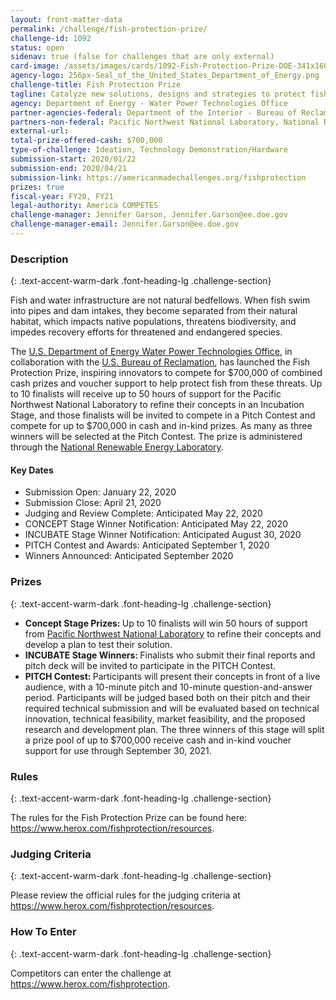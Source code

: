 ```yaml
---
layout: front-matter-data
permalink: /challenge/fish-protection-prize/
challenge-id: 1092
status: open
sidenav: true (false for challenges that are only external)
card-image: /assets/images/cards/1092-Fish-Protection-Prize-DOE-341x160.jpg
agency-logo: 256px-Seal_of_the_United_States_Department_of_Energy.png
challenge-title: Fish Protection Prize
tagline: Catalyze new solutions, designs and strategies to protect fish from water infrastructure, such as water diversions, pipes and hydropower dam intakes.
agency: Department of Energy - Water Power Technologies Office
partner-agencies-federal: Department of the Interior - Bureau of Reclamation
partners-non-federal: Pacific Northwest National Laboratory, National Renewable Energy Laboratory
external-url:
total-prize-offered-cash: $700,000
type-of-challenge: Ideation, Technology Demonstration/Hardware
submission-start: 2020/01/22
submission-end: 2020/04/21
submission-link: https://americanmadechallenges.org/fishprotection
prizes: true
fiscal-year: FY20, FY21
legal-authority: America COMPETES
challenge-manager: Jennifer Garson, Jennifer.Garson@ee.doe.gov
challenge-manager-email: Jennifer.Garson@ee.doe.gov
---
```




<!-- Description start -->
### Description
{: .text-accent-warm-dark .font-heading-lg .challenge-section}

<p>Fish and water infrastructure are not natural bedfellows. When fish swim into pipes and dam intakes, they become separated from their natural habitat, which impacts native populations, threatens biodiversity, and impedes recovery efforts for threatened and endangered species. </p>
<p>The <a href="https://www.energy.gov/eere/water/water-power-technologies-office" target="_blank" rel="noopener">U.S. Department of Energy Water Power Technologies Office</a>, in collaboration with the <a href="https://www.usbr.gov/" target="_blank" rel="noopener">U.S. Bureau of Reclamation</a>, has launched the Fish Protection Prize, inspiring innovators to compete for $700,000 of combined cash prizes and voucher support to help protect fish from these threats. Up to 10 finalists will receive up to 50 hours of support for the Pacific Northwest National Laboratory to refine their concepts in an Incubation Stage, and those finalists will be invited to compete in a Pitch Contest and compete for up to $700,000 in cash and in-kind prizes. As many as three winners will be selected at the Pitch Contest. The prize is administered through the <a href="https://www.pnnl.gov/" target="_blank" rel="noopener">National Renewable Energy Laboratory</a>.</p>
<h4>Key Dates</h4>
<ul>
<li>Submission Open: January 22, 2020</li>
<li>Submission Close: April 21, 2020</li>
<li>Judging and Review Complete: Anticipated May 22, 2020</li> 
<li>CONCEPT Stage Winner Notification: Anticipated May 22, 2020</li>
<li>INCUBATE Stage Winner Notification: Anticipated August 30, 2020</li>
<li>PITCH Contest and Awards: Anticipated September 1, 2020</li>
<li>Winners Announced: Anticipated September 2020</li>
</ul>

<!-- Prizes start -->
### Prizes
{: .text-accent-warm-dark .font-heading-lg .challenge-section}

<ul>
<li><strong>Concept Stage Prizes: </strong>Up to 10 finalists will win 50 hours of support from <a href="https://www.pnnl.gov/" target="_blank" rel="noopener">Pacific Northwest National Laboratory</a> to refine their concepts and develop a plan to test their solution.</li>
<li><strong>INCUBATE Stage Winners: </strong>Finalists who submit their final reports and pitch deck will be invited to participate in the PITCH Contest.</li>  
<li><strong>PITCH Contest: </strong>Participants will present their concepts in front of a live audience, with a 10-minute pitch and 10-minute question-and-answer period. Participants will be judged based both on their pitch and their required technical submission and will be evaluated based on technical innovation, technical feasibility, market feasibility, and the proposed research and development plan. The three winners of this stage will split a prize pool of up to $700,000 receive cash and in-kind voucher support for use through September 30, 2021.</li> 
  </ul>

<!-- Rules start -->
### Rules 
{: .text-accent-warm-dark .font-heading-lg .challenge-section}

<p>The rules for the Fish Protection Prize can be found here: <a href="https://www.herox.com/fishprotection/resource" target="_blank" rel="noopener">https://www.herox.com/fishprotection/resources</a>.</p>

<!-- Judging start -->
### Judging Criteria
{: .text-accent-warm-dark .font-heading-lg .challenge-section}

<p>Please review the official rules for the judging criteria at <a href="https://www.herox.com/fishprotection/resource" target="_blank" rel="noopener">https://www.herox.com/fishprotection/resources</a>.</p>

<!--  How To Enter start -->
### How To Enter
{: .text-accent-warm-dark .font-heading-lg .challenge-section}

<p>Competitors can enter the challenge at <a href="https://www.herox.com/fishprotection" target="_blank" rel="noopener">https://www.herox.com/fishprotection</a>.</p>
